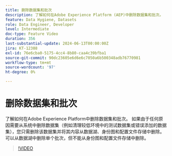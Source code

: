 ```yaml
---
title: 删除数据集和批次
description: 了解如何在Adobe Experience Platform (AEP)中删除数据集和批次。
feature: Data Hygiene, Datasets
role: Data Engineer, Developer
level: Intermediate
doc-type: Feature Video
duration: 356
last-substantial-update: 2024-06-13T00:00:00Z
jira: KT-12388
exl-id: 76e6cba0-5175-4cc4-8b80-caa4c39bfba1
source-git-commit: 90dc23605e6d6e6c7050a6b500348adb76770981
workflow-type: tm+mt
source-wordcount: '97'
ht-degree: 0%

---
```


# 删除数据集和批次

了解如何在Adobe Experience Platform中删除数据集和批次。 如果由于任何原因需要从系统中删除数据集（例如清理较低环境中的测试数据集或错误添加的数据集），您只需删除该数据集并将其内容从数据湖、身份图和配置文件存储中删除。 可以从数据湖中删除单个批次，但不能从身份图和配置文件存储中删除。

>[!VIDEO](https://video.tv.adobe.com/v/3429790/?learn=on)
